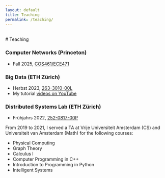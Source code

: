 ```yaml
---
layout: default
title: Teaching
permalink: /teaching/
---
```


<!-- <h2 style="margin: 60px 0px 10px;">Teaching</h2> -->
<br>
# Teaching

### Computer Networks (Princeton)
* Fall 2025, [COS461/ECE471](https://www.cs.princeton.edu/courses/archive/fall25/cos461/)

### Big Data (ETH Zürich)
* Herbst 2023, [263-​3010-00L](https://systems.ethz.ch/education/courses/2023-autumn-semester/big-data.html)
* My tutorial [videos on YouTube](https://youtube.com/playlist?list=PLfgourSZCy8XKj5HgAGsfI2eRQAJ-2dXU&si=v6Gc8jiFCaM5_Hkz)

### Distributed Systems Lab (ETH Zürich)
* Frühjahrs 2022, [252-0817-00P](https://www.vvz.ethz.ch/Vorlesungsverzeichnis/lerneinheit.view?lerneinheitId=158003&semkez=2022S&ansicht=LEHRVERANSTALTUNGEN&lang=en) 

From 2019 to 2021, I served a TA at Vrije Universiteit Amsterdam (CS) and Universiteit van Amsterdam (Math) for the following courses:
* Physical Computing
* Graph Theory
* Calculus I
* Computer Programming in C++
* Introduction to Programming in Python
* Intelligent Systems
